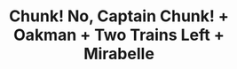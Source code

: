 ---
layout: post
category: concert
title: Chunk! No, Captain Chunk! + Oakman + Two Trains Left + Mirabelle
artists: 
- Chunk! No, Captain Chunk!
- Oakman
- Two Trains Left
- Mirabelle
place: 
- Le Trabendo
country: France
city: Paris
---